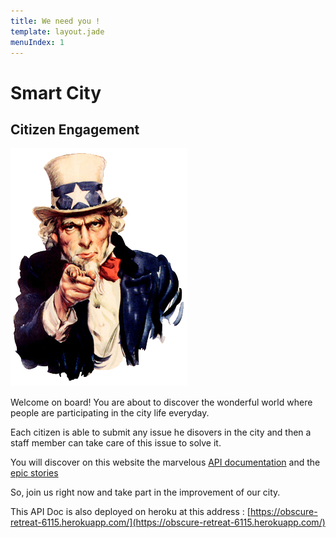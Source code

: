 ```yaml
---
title: We need you !
template: layout.jade
menuIndex: 1
---
```


# Smart City

## Citizen Engagement


<img src="we-need-you.png" class="wny"/>

Welcome on board! You are about to discover the wonderful world where people are participating
in the city life everyday.

Each citizen is able to submit any issue he disovers in the city and then a staff member can
take care of this issue to solve it.

You will discover on this website the marvelous [API documentation](/api) and the [epic stories](/blog)

So, join us right now and take part in the improvement of our city.

This API Doc is also deployed on heroku at this address : [https://obscure-retreat-6115.herokuapp.com/](https://obscure-retreat-6115.herokuapp.com/)




